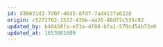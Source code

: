 ```yaml
---
id: d38031d3-7d0f-46d5-8fdf-7ad413fa6228
origin: c5272762-1522-438e-aa26-88d72c535c82
updated_by: b40458fa-e73a-4f88-bfa1-570cd54b72e0
updated_at: 1653081609
---
```

